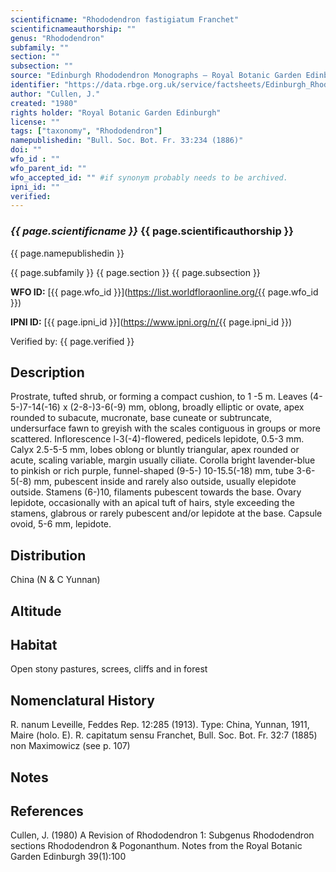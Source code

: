 ```yaml
---
scientificname: "Rhododendron fastigiatum Franchet"
scientificnameauthorship: ""
genus: "Rhododendron"
subfamily: ""
section: ""
subsection: ""
source: "Edinburgh Rhododendron Monographs – Royal Botanic Garden Edinburgh"
identifier: "https://data.rbge.org.uk/service/factsheets/Edinburgh_Rhododendron_Monographs.xhtml"
author: "Cullen, J."
created: "1980"
rights holder: "Royal Botanic Garden Edinburgh"
license: ""
tags: ["taxonomy", "Rhododendron"]
namepublishedin: "Bull. Soc. Bot. Fr. 33:234 (1886)"
doi: ""
wfo_id : ""
wfo_parent_id: ""
wfo_accepted_id: "" #if synonym probably needs to be archived.                      
ipni_id: ""
verified:
---
```

### _{{ page.scientificname }}_ {{ page.scientificauthorship }}
 {{ page.namepublishedin }}

{{ page.subfamily }} {{ page.section }} {{ page.subsection }}

**WFO ID:** [{{ page.wfo_id }}](https://list.worldfloraonline.org/{{ page.wfo_id }})

**IPNI ID:** [{{ page.ipni_id }}](https://www.ipni.org/n/{{ page.ipni_id }})

Verified by: {{ page.verified }}



## Description
Prostrate, tufted shrub, or forming a compact cushion, to 1 -5 m. Leaves (4-5-)7-14(-16) x (2-8-)3-6(-9) mm, oblong, broadly elliptic or ovate, apex rounded to subacute, mucronate, base cuneate or subtruncate, undersurface fawn to greyish with the scales contiguous in groups or more scattered. Inflorescence l-3(-4)-flowered, pedicels lepidote, 0.5-3 mm. Calyx 2.5-5-5 mm, lobes oblong or bluntly triangular, apex rounded or acute, scaling variable, margin usually ciliate. Corolla bright lavender-blue to pinkish or rich purple, funnel-shaped (9-5-) 10-15.5(-18) mm, tube 3-6-5(-8) mm, pubescent inside and rarely also outside, usually elepidote outside. Stamens (6-)10, filaments pubescent towards the base. Ovary lepidote, occasionally with an apical tuft of hairs, style exceeding the stamens, glabrous or rarely pubescent and/or lepidote at the base. Capsule ovoid, 5-6 mm, lepidote.

## Distribution
China (N & C Yunnan)

## Altitude


## Habitat
Open stony pastures, screes, cliffs and in forest

## Nomenclatural History
R. nanum Leveille, Feddes Rep. 12:285 (1913). Type: China, Yunnan, 1911, Maire (holo. E). R. capitatum sensu Franchet, Bull. Soc. Bot. Fr. 32:7 (1885) non Maximowicz (see p. 107)
                       
## Notes


## References

Cullen, J. (1980) A Revision of Rhododendron 1: Subgenus Rhododendron sections Rhododendron & Pogonanthum. Notes from the Royal Botanic Garden Edinburgh 39(1):100
